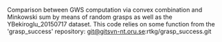 Comparison between GWS computation via convex combination and Minkowski sum by means of random grasps as well as the YBekiroglu_20150717 dataset. This code relies on some function from the 'grasp_success' repository: git@gitsvn-nt.oru.se:rtkg/grasp_success.git
